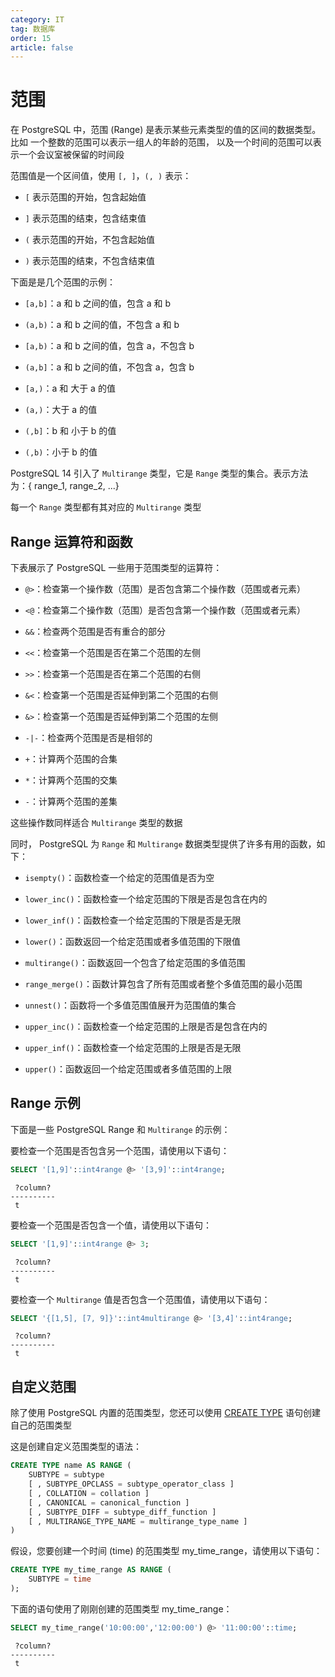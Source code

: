 ```yaml
---
category: IT
tag: 数据库
order: 15
article: false
---
```


# 范围

在 PostgreSQL 中，范围 (Range) 是表示某些元素类型的值的区间的数据类型。比如 一个整数的范围可以表示一组人的年龄的范围， 以及一个时间的范围可以表示一个会议室被保留的时间段

范围值是一个区间值，使用 `[, ]`，`(, )` 表示：

- `[` 表示范围的开始，包含起始值

- `]` 表示范围的结束，包含结束值

- `(` 表示范围的开始，不包含起始值

- `)` 表示范围的结束，不包含结束值

下面是是几个范围的示例：

- `[a,b]`：a 和 b 之间的值，包含 a 和 b

- `(a,b)`：a 和 b 之间的值，不包含 a 和 b

- `[a,b)`：a 和 b 之间的值，包含 a，不包含 b

- `(a,b]`：a 和 b 之间的值，不包含 a，包含 b

- `[a,)`：a 和 大于 a 的值

- `(a,)`：大于 a 的值

- `(,b]`：b 和 小于 b 的值

- `(,b)`：小于 b 的值

PostgreSQL 14 引入了 `Multirange` 类型，它是 `Range` 类型的集合。表示方法为：{ range_1, range_2, ...}

每一个 `Range` 类型都有其对应的 `Multirange` 类型

## Range 运算符和函数

下表展示了 PostgreSQL 一些用于范围类型的运算符：

- `@>`：检查第一个操作数（范围）是否包含第二个操作数（范围或者元素）

- `<@`：检查第二个操作数（范围）是否包含第一个操作数（范围或者元素）

- `&&`：检查两个范围是否有重合的部分

- `<<`：检查第一个范围是否在第二个范围的左侧

- `>>`：检查第一个范围是否在第二个范围的右侧

- `&<`：检查第一个范围是否延伸到第二个范围的右侧

- `&>`：检查第一个范围是否延伸到第二个范围的左侧

- `-|-`：检查两个范围是否是相邻的

- `+`：计算两个范围的合集

- `*`：计算两个范围的交集

- `-`：计算两个范围的差集

这些操作数同样适合 `Multirange` 类型的数据

同时， PostgreSQL 为 `Range` 和 `Multirange` 数据类型提供了许多有用的函数，如下：

- `isempty()`：函数检查一个给定的范围值是否为空

- `lower_inc()`：函数检查一个给定范围的下限是否是包含在内的

- `lower_inf()`：函数检查一个给定范围的下限是否是无限

- `lower()`：函数返回一个给定范围或者多值范围的下限值

- `multirange()`：函数返回一个包含了给定范围的多值范围

- `range_merge()`：函数计算包含了所有范围或者整个多值范围的最小范围

- `unnest()`：函数将一个多值范围值展开为范围值的集合

- `upper_inc()`：函数检查一个给定范围的上限是否是包含在内的

- `upper_inf()`：函数检查一个给定范围的上限是否是无限

- `upper()`：函数返回一个给定范围或者多值范围的上限

## Range 示例

下面是一些 PostgreSQL Range 和 `Multirange` 的示例：

要检查一个范围是否包含另一个范围，请使用以下语句：

```sql
SELECT '[1,9]'::int4range @> '[3,9]'::int4range;
```

```text
 ?column?
----------
 t
```

要检查一个范围是否包含一个值，请使用以下语句：

```sql
SELECT '[1,9]'::int4range @> 3;
```

```text
 ?column?
----------
 t
```

要检查一个 `Multirange` 值是否包含一个范围值，请使用以下语句：

```sql
SELECT '{[1,5], [7, 9]}'::int4multirange @> '[3,4]'::int4range;
```

```text
 ?column?
----------
 t
```

## 自定义范围

除了使用 PostgreSQL 内置的范围类型，您还可以使用 [CREATE TYPE](./defined.md) 语句创建自己的范围类型

这是创建自定义范围类型的语法：

```sql
CREATE TYPE name AS RANGE (
    SUBTYPE = subtype
    [ , SUBTYPE_OPCLASS = subtype_operator_class ]
    [ , COLLATION = collation ]
    [ , CANONICAL = canonical_function ]
    [ , SUBTYPE_DIFF = subtype_diff_function ]
    [ , MULTIRANGE_TYPE_NAME = multirange_type_name ]
)
```

假设，您要创建一个时间 (time) 的范围类型 my_time_range，请使用以下语句：

```sql
CREATE TYPE my_time_range AS RANGE (
    SUBTYPE = time
);
```

下面的语句使用了刚刚创建的范围类型 my_time_range：

```sql
SELECT my_time_range('10:00:00','12:00:00') @> '11:00:00'::time;
```

```text
 ?column?
----------
 t
```